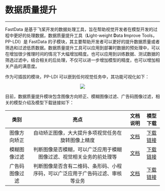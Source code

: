 # 数据质量提升

------

FastData 是基于飞桨开发的数据处理工具，旨在帮助视觉开发者在模型开发的过程中更好的处理数据，数据质量提升工具（**L**ight-weight **D**ata **I**mprove Tools，PP-LDI）是 FastData 的子模块，其主要帮助开发者可以更好的提升数据质量或者筛选和过滤低质数据。数据质量提升工具可以应用到部署时数据的预处理中，可以在增加很少推理时间的情况下大幅增加精度。也可以应用到训练数据、测试数据的筛选过滤中，结合相关的后处理，不仅可以进一步增加模型的精度，也可以增加相关产品的满意度。

作为可插拔的模块，PP-LDI 可以嵌到任何视觉任务中，其功能可视化如下：

<div align="center">
<img src="../../images/PP-LDI/PP-LDI.gif">
</div>

目前，数据质量提升模块包含图像方向矫正、模糊图像过滤、广告码图像过滤，相关的模型介绍及模型下载链接如下：

| 类别 | 亮点 | 文档说明 | 模型下载 |
| :--: | :--: | :------: | :------: |
|图像方向矫正|自动矫正图像，大大提升多项视觉任务在旋转图像上精度|[文档](image_orientation_correction.md)|[下载链接](https://paddleclas.bj.bcebos.com/models/PULC/inference/image_orientation_infer.tar)|
|模糊图像过滤|判断图像是否模糊，可以广泛应用于模糊图像过滤、视觉相关业务的前处理等|[文档](blured_image_filtering.md)|[下载链接](https://paddleclas.bj.bcebos.com/models/PULC/inference/clarity_assessment_infer.tar)|
|广告码图像过滤|判断图像是否含有二维码、条形码、小程序码，可以广泛应用于广告码过滤、审核等业务|[文档](code_image_filtering.md)|[下载链接](https://paddleclas.bj.bcebos.com/models/PULC/inference/code_exists_infer.tar)|
